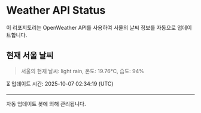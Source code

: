 
# Weather API Status

이 리포지토리는 OpenWeather API를 사용하여 서울의 날씨 정보를 자동으로 업데이트합니다.

## 현재 서울 날씨
> 서울의 현재 날씨: light rain, 온도: 19.76°C, 습도: 94%

⏳ 업데이트 시간: 2025-10-07 02:34:19 (UTC)

---
자동 업데이트 봇에 의해 관리됩니다.
